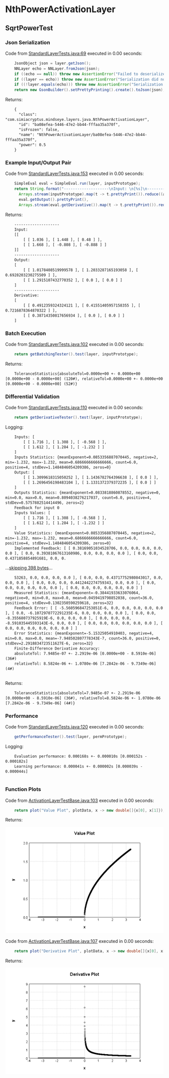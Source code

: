 # NthPowerActivationLayer
## SqrtPowerTest
### Json Serialization
Code from [StandardLayerTests.java:69](../../../../../../../../src/main/java/com/simiacryptus/mindseye/test/StandardLayerTests.java#L69) executed in 0.00 seconds: 
```java
    JsonObject json = layer.getJson();
    NNLayer echo = NNLayer.fromJson(json);
    if ((echo == null)) throw new AssertionError("Failed to deserialize");
    if ((layer == echo)) throw new AssertionError("Serialization did not copy");
    if ((!layer.equals(echo))) throw new AssertionError("Serialization not equal");
    return new GsonBuilder().setPrettyPrinting().create().toJson(json);
```

Returns: 

```
    {
      "class": "com.simiacryptus.mindseye.layers.java.NthPowerActivationLayer",
      "id": "ba08efea-5446-47e2-bb44-fffaa35a370f",
      "isFrozen": false,
      "name": "NthPowerActivationLayer/ba08efea-5446-47e2-bb44-fffaa35a370f",
      "power": 0.5
    }
```



### Example Input/Output Pair
Code from [StandardLayerTests.java:153](../../../../../../../../src/main/java/com/simiacryptus/mindseye/test/StandardLayerTests.java#L153) executed in 0.00 seconds: 
```java
    SimpleEval eval = SimpleEval.run(layer, inputPrototype);
    return String.format("--------------------\nInput: \n[%s]\n--------------------\nOutput: \n%s\n--------------------\nDerivative: \n%s",
      Arrays.stream(inputPrototype).map(t -> t.prettyPrint()).reduce((a, b) -> a + ",\n" + b).get(),
      eval.getOutput().prettyPrint(),
      Arrays.stream(eval.getDerivative()).map(t -> t.prettyPrint()).reduce((a, b) -> a + ",\n" + b).get());
```

Returns: 

```
    --------------------
    Input: 
    [[
    	[ [ 1.036 ], [ 1.448 ], [ 0.48 ] ],
    	[ [ 1.668 ], [ -0.808 ], [ -0.888 ] ]
    ]]
    --------------------
    Output: 
    [
    	[ [ 1.0178408519999578 ], [ 1.2033287165193058 ], [ 0.6928203230275509 ] ],
    	[ [ 1.2915107432770352 ], [ 0.0 ], [ 0.0 ] ]
    ]
    --------------------
    Derivative: 
    [
    	[ [ 0.4912359324324121 ], [ 0.41551405957158355 ], [ 0.7216878364870322 ] ],
    	[ [ 0.38714350817656934 ], [ 0.0 ], [ 0.0 ] ]
    ]
```



### Batch Execution
Code from [StandardLayerTests.java:102](../../../../../../../../src/main/java/com/simiacryptus/mindseye/test/StandardLayerTests.java#L102) executed in 0.00 seconds: 
```java
    return getBatchingTester().test(layer, inputPrototype);
```

Returns: 

```
    ToleranceStatistics{absoluteTol=0.0000e+00 +- 0.0000e+00 [0.0000e+00 - 0.0000e+00] (120#), relativeTol=0.0000e+00 +- 0.0000e+00 [0.0000e+00 - 0.0000e+00] (52#)}
```



### Differential Validation
Code from [StandardLayerTests.java:110](../../../../../../../../src/main/java/com/simiacryptus/mindseye/test/StandardLayerTests.java#L110) executed in 0.00 seconds: 
```java
    return getDerivativeTester().test(layer, inputPrototype);
```
Logging: 
```
    Inputs: [
    	[ [ 1.716 ], [ 1.308 ], [ -0.568 ] ],
    	[ [ 1.612 ], [ 1.284 ], [ -1.232 ] ]
    ]
    Inputs Statistics: {meanExponent=0.0853356887070445, negative=2, min=-1.232, max=-1.232, mean=0.6866666666666666, count=6.0, positive=4, stdDev=1.1484846054209386, zeros=0}
    Output: [
    	[ [ 1.3099618315050252 ], [ 1.1436782764396638 ], [ 0.0 ] ],
    	[ [ 1.2696456198483104 ], [ 1.1331372379372235 ], [ 0.0 ] ]
    ]
    Outputs Statistics: {meanExponent=0.0833818860878552, negative=0, min=0.0, max=0.0, mean=0.8094038276217037, count=6.0, positive=4, stdDev=0.5757882514414496, zeros=2}
    Feedback for input 0
    Inputs Values: [
    	[ [ 1.716 ], [ 1.308 ], [ -0.568 ] ],
    	[ [ 1.612 ], [ 1.284 ], [ -1.232 ] ]
    ]
    Value Statistics: {meanExponent=0.0853356887070445, negative=2, min=-1.232, max=-1.232, mean=0.6866666666666666, count=6.0, positive=4, stdDev=1.1484846054209386, zeros=0}
    Implemented Feedback: [ [ 0.38169051034528706, 0.0, 0.0, 0.0, 0.0, 0.0 ], [ 0.0, 0.39381067613160986, 0.0, 0.0, 0.0, 0.0 ], [ 0.0, 0.0, 0.4371858854891681, 0.0, 0.
```
...[skipping 398 bytes](etc/92.txt)...
```
    53263, 0.0, 0.0, 0.0, 0.0 ], [ 0.0, 0.0, 0.43717752980843017, 0.0, 0.0, 0.0 ], [ 0.0, 0.0, 0.0, 0.4412442274759343, 0.0, 0.0 ], [ 0.0, 0.0, 0.0, 0.0, 0.0, 0.0 ], [ 0.0, 0.0, 0.0, 0.0, 0.0, 0.0 ] ]
    Measured Statistics: {meanExponent=-0.38441933633076064, negative=0, min=0.0, max=0.0, mean=0.0459419798852038, count=36.0, positive=4, stdDev=0.1302350590259618, zeros=32}
    Feedback Error: [ [ -5.560596847253851E-6, 0.0, 0.0, 0.0, 0.0, 0.0 ], [ 0.0, -6.1072970772291235E-6, 0.0, 0.0, 0.0, 0.0 ], [ 0.0, 0.0, -8.355680737925919E-6, 0.0, 0.0, 0.0 ], [ 0.0, 0.0, 0.0, -8.591035445593143E-6, 0.0, 0.0 ], [ 0.0, 0.0, 0.0, 0.0, 0.0, 0.0 ], [ 0.0, 0.0, 0.0, 0.0, 0.0, 0.0 ] ]
    Error Statistics: {meanExponent=-5.15325054910403, negative=4, min=0.0, max=0.0, mean=-7.948502807778343E-7, count=36.0, positive=0, stdDev=2.2918834723511627E-6, zeros=32}
    Finite-Difference Derivative Accuracy:
    absoluteTol: 7.9485e-07 +- 2.2919e-06 [0.0000e+00 - 8.5910e-06] (36#)
    relativeTol: 8.5824e-06 +- 1.0780e-06 [7.2842e-06 - 9.7349e-06] (4#)
    
```

Returns: 

```
    ToleranceStatistics{absoluteTol=7.9485e-07 +- 2.2919e-06 [0.0000e+00 - 8.5910e-06] (36#), relativeTol=8.5824e-06 +- 1.0780e-06 [7.2842e-06 - 9.7349e-06] (4#)}
```



### Performance
Code from [StandardLayerTests.java:120](../../../../../../../../src/main/java/com/simiacryptus/mindseye/test/StandardLayerTests.java#L120) executed in 0.00 seconds: 
```java
    getPerformanceTester().test(layer, permPrototype);
```
Logging: 
```
    Evaluation performance: 0.000168s +- 0.000010s [0.000152s - 0.000182s]
    Learning performance: 0.000041s +- 0.000002s [0.000039s - 0.000044s]
    
```

### Function Plots
Code from [ActivationLayerTestBase.java:103](../../../../../../../../src/test/java/com/simiacryptus/mindseye/layers/java/ActivationLayerTestBase.java#L103) executed in 0.00 seconds: 
```java
    return plot("Value Plot", plotData, x -> new double[]{x[0], x[1]});
```

Returns: 

![Result](etc/test.36.png)



Code from [ActivationLayerTestBase.java:107](../../../../../../../../src/test/java/com/simiacryptus/mindseye/layers/java/ActivationLayerTestBase.java#L107) executed in 0.00 seconds: 
```java
    return plot("Derivative Plot", plotData, x -> new double[]{x[0], x[2]});
```

Returns: 

![Result](etc/test.37.png)



